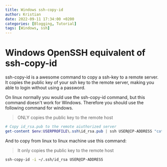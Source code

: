 ```yaml
---
title: Windows ssh-copy-id
author: Kristian
date: 2022-09-11 17:34:00 +0200
categories: [Blogging, Tutorial]
tags: [Windows, ssh]
---
```

# Windows OpenSSH equivalent of ssh-copy-id

ssh-copy-id is a awesome command to copy a ssh-key to a remote server.  
It copies the public key of your ssh key to the remote server, making you able to login without using a password.

On linux normally you would use the ssh-copy-id command, but this command doesn't work for Windows. Therefore you should use the following command for windows.
> ONLY copies the public key to the remote host
```powershell
# Copy id_rsa.pub to the remote aiuthorized server
get-content $env:USERPROFILE\.ssh\id_rsa.pub | ssh USER@IP-ADDRESS "cat >> .ssh/authorized_keys"
```

And to copy from linux to linux machine use this command:
> It only copies the public key to the remote host
```bash
ssh-copy-id -i ~/.ssh/id_rsa USER@IP-ADDRESS
```